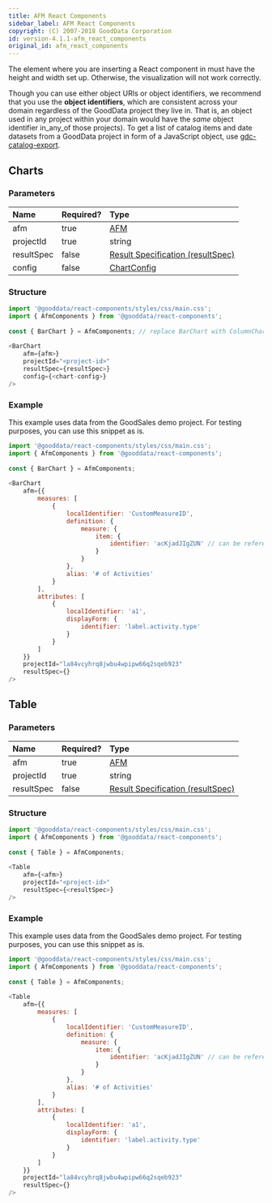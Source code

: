 ```yaml
---
title: AFM React Components
sidebar_label: AFM React Components
copyright: (C) 2007-2018 GoodData Corporation
id: version-4.1.1-afm_react_components
original_id: afm_react_components
---
```


The element where you are inserting a React component in must have the height and width set up. Otherwise, the visualization will not work correctly.

Though you can use either object URIs or object identifiers, we recommend that you use the **object identifiers**, which are consistent across your domain regardless of the GoodData project they live in. That is, an object used in any project within your domain would have the _same_ object identifier in_any_of those projects\). To get a list of catalog items and date datasets from a GoodData project in form of a JavaScript object, use [gdc-catalog-export](02_start__catalog_export.md).

## Charts

### Parameters

| Name | Required? | Type |
| :--- | :--- | :--- |
| afm | true | [AFM](50_custom__execution.md) |
| projectId | true | string |
| resultSpec  | false | [Result Specification \(resultSpec\)](50_custom__result.md) |
| config  | false | [ChartConfig](15_props__chart_config.md) |

### Structure

```javascript
import '@gooddata/react-components/styles/css/main.css';
import { AfmComponents } from '@gooddata/react-components';
 
const { BarChart } = AfmComponents; // replace BarChart with ColumnChart, LineChart, or PieChart whenever needed
 
<BarChart
    afm={afm>}
    projectId="<project-id>"
    resultSpec={resultSpec>}
    config={<chart-config>}
/>
```

### Example

This example uses data from the GoodSales demo project. For testing purposes, you can use this snippet as is.

```javascript
import '@gooddata/react-components/styles/css/main.css';
import { AfmComponents } from '@gooddata/react-components';
 
const { BarChart } = AfmComponents;
 
<BarChart
    afm={{
        measures: [
            {
                localIdentifier: 'CustomMeasureID',
                definition: {
                    measure: {
                        item: {
                            identifier: 'acKjadJIgZUN' // can be referenced from the exported catalog
                        }
                    }
                },
                alias: '# of Activities'
            }
        ],
        attributes: [
            {
                localIdentifier: 'a1',
                displayForm: {
                    identifier: 'label.activity.type'
                }
            }
        ]
    }}
    projectId="la84vcyhrq8jwbu4wpipw66q2sqeb923"
    resultSpec={}
/>
```

## Table

### Parameters

| Name | Required? | Type |
| :--- | :--- | :--- |
| afm | true | [AFM](50_custom__execution.md) |
| projectId | true | string |
| resultSpec  | false | [Result Specification \(resultSpec\)](50_custom__result.md) |

### Structure

```javascript
import '@gooddata/react-components/styles/css/main.css';
import { AfmComponents } from '@gooddata/react-components';
 
const { Table } = AfmComponents;
 
<Table
    afm={<afm>}
    projectId="<project-id>"
    resultSpec={<resultSpec>}
/>
```

### Example

This example uses data from the GoodSales demo project. For testing purposes, you can use this snippet as is.

```javascript
import '@gooddata/react-components/styles/css/main.css';
import { AfmComponents } from '@gooddata/react-components';
 
const { Table } = AfmComponents;
 
<Table
    afm={{
        measures: [
            {
                localIdentifier: 'CustomMeasureID',
                definition: {
                    measure: {
                        item: {
                            identifier: 'acKjadJIgZUN' // can be referenced from the exported catalog
                        }
                    }
                },
                alias: '# of Activities'
            }
        ],
        attributes: [
            {
                localIdentifier: 'a1',
                displayForm: {
                    identifier: 'label.activity.type'
                }
            }
        ]
    }}
    projectId="la84vcyhrq8jwbu4wpipw66q2sqeb923"
    resultSpec={}
/>
```
